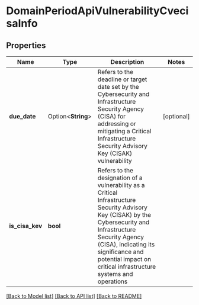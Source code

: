 # DomainPeriodApiVulnerabilityCvecisaInfo

## Properties

Name | Type | Description | Notes
------------ | ------------- | ------------- | -------------
**due_date** | Option<**String**> | Refers to the deadline or target date set by the Cybersecurity and Infrastructure Security Agency (CISA) for addressing or mitigating a Critical Infrastructure Security Advisory Key (CISAK) vulnerability | [optional]
**is_cisa_kev** | **bool** | Refers to the designation of a vulnerability as a Critical Infrastructure Security Advisory Key (CISAK) by the Cybersecurity and Infrastructure Security Agency (CISA), indicating its significance and potential impact on critical infrastructure systems and operations |

[[Back to Model list]](./README.md#documentation-for-models) [[Back to API list]](./README.md#documentation-for-api-endpoints) [[Back to README]](../README.md)

